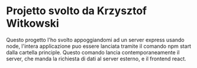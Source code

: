 # Projetto svolto da Krzysztof Witkowski
Questo progetto l'ho svolto appoggiandomi ad un server express usando node, l'intera applicazione puo essere lanciata tramite il comando npm start dalla cartella principle. Questo comando lancia contemporaneamente il server, che manda la richiesta di dati al server esterno, e il frontend react.